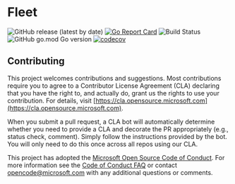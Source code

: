 # Fleet

![GitHub release (latest by date)](https://img.shields.io/github/v/release/Azure/fleet)
[![Go Report Card](https://goreportcard.com/badge/github.com/Azure/fleet)](https://goreportcard.com/report/github.com/Azure/fleet)
![Build Status](https://github.com//Azure/fleet/actions/workflows/workflow.yml/badge.svg)
![GitHub go.mod Go version](https://img.shields.io/github/go-mod/go-version/Azure/fleet)
[![codecov](https://codecov.io/gh/Azure/fleet/branch/main/graph/badge.svg?token=D3mtbzACjC)](https://codecov.io/gh/Azure/fleet)

## Contributing

This project welcomes contributions and suggestions.  Most contributions require you to agree to a
Contributor License Agreement (CLA) declaring that you have the right to, and actually do, grant us
the rights to use your contribution. For details, visit [https://cla.opensource.microsoft.com](https://cla.opensource.microsoft.com).

When you submit a pull request, a CLA bot will automatically determine whether you need to provide
a CLA and decorate the PR appropriately (e.g., status check, comment). Simply follow the instructions
provided by the bot. You will only need to do this once across all repos using our CLA.

This project has adopted the [Microsoft Open Source Code of Conduct](https://opensource.microsoft.com/codeofconduct/).
For more information see the [Code of Conduct FAQ](https://opensource.microsoft.com/codeofconduct/faq/) or
contact [opencode@microsoft.com](mailto:opencode@microsoft.com) with any additional questions or comments.
